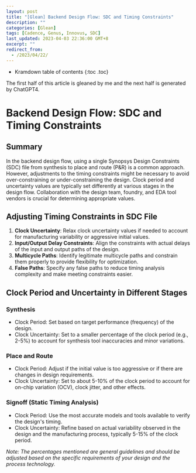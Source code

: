 ```yaml
---
layout: post
title: "[Glean] Backend Design Flow: SDC and Timing Constraints"
description: ""
categories: [Glean]
tags: [Cadence, Genus, Innovus, SDC]
last_updated: 2023-04-03 22:36:00 GMT+8
excerpt: ""
redirect_from:
  - /2023/04/22/
---
```


* Kramdown table of contents
{:toc .toc}

The first half of this article is gleaned by me and the next half is generated by ChatGPT4.

# Backend Design Flow: SDC and Timing Constraints

## Summary

In the backend design flow, using a single Synopsys Design Constraints (SDC) file from synthesis to place and route (P&R) is a common approach. However, adjustments to the timing constraints might be necessary to avoid over-constraining or under-constraining the design. Clock period and uncertainty values are typically set differently at various stages in the design flow. Collaboration with the design team, foundry, and EDA tool vendors is crucial for determining appropriate values.

## Adjusting Timing Constraints in SDC File

1. **Clock Uncertainty**: Relax clock uncertainty values if needed to account for manufacturing variability or aggressive initial values.
2. **Input/Output Delay Constraints**: Align the constraints with actual delays of the input and output paths of the design.
3. **Multicycle Paths**: Identify legitimate multicycle paths and constrain them properly to provide flexibility for optimization.
4. **False Paths**: Specify any false paths to reduce timing analysis complexity and make meeting constraints easier.

## Clock Period and Uncertainty in Different Stages

### Synthesis

- Clock Period: Set based on target performance (frequency) of the design.
- Clock Uncertainty: Set to a smaller percentage of the clock period (e.g., 2-5%) to account for synthesis tool inaccuracies and minor variations.

### Place and Route

- Clock Period: Adjust if the initial value is too aggressive or if there are changes in design requirements.
- Clock Uncertainty: Set to about 5-10% of the clock period to account for on-chip variation (OCV), clock jitter, and other effects.

### Signoff (Static Timing Analysis)

- Clock Period: Use the most accurate models and tools available to verify the design's timing.
- Clock Uncertainty: Refine based on actual variability observed in the design and the manufacturing process, typically 5-15% of the clock period.

*Note: The percentages mentioned are general guidelines and should be adjusted based on the specific requirements of your design and the process technology.*

